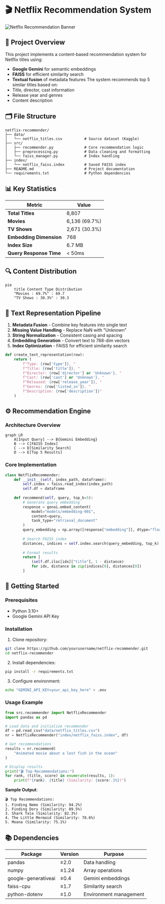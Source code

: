 
# 🎬 Netflix Recommendation System

![Netflix Recommendation Banner](https://i.pcmag.com/imagery/reviews/05cItXL96l4LE9n02WfDR0h-5.fit_lim.size_1050x591.v1582751026.png)

## 📌 Project Overview
This project implements a content-based recommendation system for Netflix titles using:
- **Google Gemini** for semantic embeddings
- **FAISS** for efficient similarity search
- **Textual fusion** of metadata features
The system recommends top 5 similar titles based on:
- Title, director, cast information
- Release year and genres
- Content description

## 🗂️ File Structure
```
netflix-recommender/
├── data/
│   └── netflix_titles.csv          # Source dataset (Kaggle)
├── src/
│   ├── recommender.py              # Core recommendation logic
│   ├── preprocessing.py            # Data cleaning and formatting
│   └── faiss_manager.py            # Index handling
├── index/
│   └── netflix_faiss.index         # Saved FAISS index
├── README.md                       # Project documentation
└── requirements.txt                # Python dependencies
```

## 📊 Key Statistics
| Metric | Value |
|--------|-------|
| **Total Titles** | 8,807 |
| **Movies** | 6,136 (69.7%) |
| **TV Shows** | 2,671 (30.3%) |
| **Embedding Dimension** | 768 |
| **Index Size** | 6.7 MB |
| **Query Response Time** | < 50ms |

## 🔍 Content Distribution
```mermaid
pie
    title Content Type Distribution
    "Movies : 69.7%" : 69.7
    "TV Shows : 30.3%" : 30.3
```

## 🧹 Text Representation Pipeline
1. **Metadata Fusion** - Combine key features into single text
2. **Missing Value Handling** - Replace NaN with "Unknown"
3. **String Normalization** - Consistent casing and spacing
4. **Embedding Generation** - Convert text to 768-dim vectors
5. **Index Optimization** - FAISS for efficient similarity search

```python
def create_text_representation(row):
    return (
        f"Type: {row['type']}, "
        f"Title: {row['title']}, "
        f"Director: {row['director'] or 'Unknown'}, "
        f"Cast: {row['cast'] or 'Unknown'}, "
        f"Released: {row['release_year']}, "
        f"Genres: {row['listed_in']}, "
        f"Description: {row['description']}"
    )
```

## ⚙️ Recommendation Engine
### Architecture Overview
```mermaid
graph LR
    A[Input Query] --> B{Gemini Embedding}
    B --> C[FAISS Index]
    C --> D[Similarity Search]
    D --> E[Top 5 Results]
```

### Core Implementation
```python
class NetflixRecommender:
    def __init__(self, index_path, dataframe):
        self.index = faiss.read_index(index_path)
        self.df = dataframe
        
    def recommend(self, query, top_k=5):
        # Generate query embedding
        response = genai.embed_content(
            model="models/embedding-001",
            content=query,
            task_type="retrieval_document"
        )
        query_embedding = np.array([response["embedding"]], dtype="float32")
        
        # Search FAISS index
        distances, indices = self.index.search(query_embedding, top_k)
        
        # Format results
        return [
            (self.df.iloc[idx]["title"], 1 - distance)
            for idx, distance in zip(indices[0], distances[0])
        ]
```

## 🚀 Getting Started
### Prerequisites
- Python 3.10+
- Google Gemini API Key

### Installation
1. Clone repository:
```bash
git clone https://github.com/yourusername/netflix-recommender.git
cd netflix-recommender
```

2. Install dependencies:
```bash
pip install -r requirements.txt
```

3. Configure environment:
```bash
echo "GEMINI_API_KEY=your_api_key_here" > .env
```

### Usage Example
```python
from src.recommender import NetflixRecommender
import pandas as pd

# Load data and initialize recommender
df = pd.read_csv("data/netflix_titles.csv")
nr = NetflixRecommender("index/netflix_faiss.index", df)

# Get recommendations
results = nr.recommend(
    "Animated movie about a lost fish in the ocean"
)

# Display results
print("🎬 Top Recommendations:")
for rank, (title, score) in enumerate(results, 1):
    print(f"{rank}. {title} (Similarity: {score:.1%})")
```

**Sample Output**:
```
🎬 Top Recommendations:
1. Finding Nemo (Similarity: 94.2%)
2. Finding Dory (Similarity: 89.5%)
3. Shark Tale (Similarity: 82.3%)
4. The Little Mermaid (Similarity: 78.6%)
5. Moana (Similarity: 75.1%)
```

## 📚 Dependencies
| Package | Version | Purpose |
|---------|---------|---------|
| pandas | ≥2.0 | Data handling |
| numpy | ≥1.24 | Array operations |
| google-generativeai | ≥0.4 | Gemini embeddings |
| faiss-cpu | ≥1.7 | Similarity search |
| python-dotenv | ≥1.0 | Environment management |
